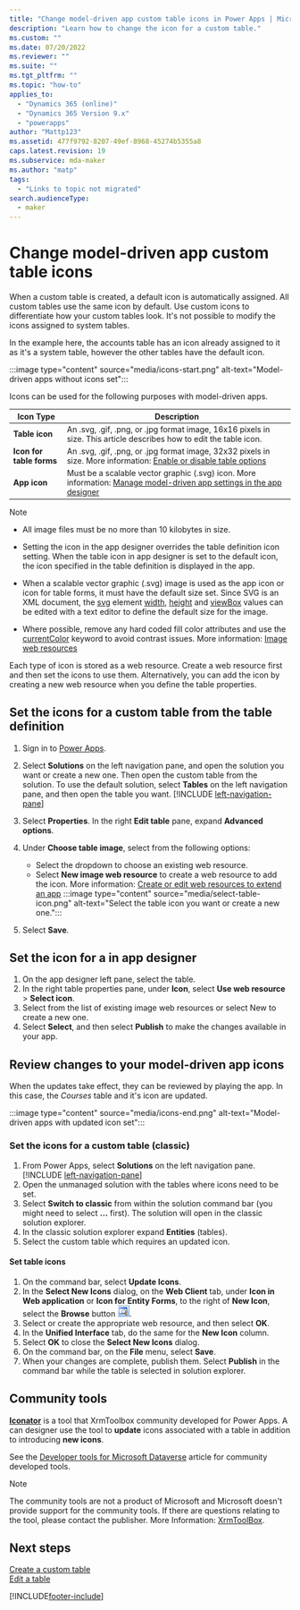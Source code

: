 ```yaml
---
title: "Change model-driven app custom table icons in Power Apps | MicrosoftDocs"
description: "Learn how to change the icon for a custom table."
ms.custom: ""
ms.date: 07/20/2022
ms.reviewer: ""
ms.suite: ""
ms.tgt_pltfrm: ""
ms.topic: "how-to"
applies_to: 
  - "Dynamics 365 (online)"
  - "Dynamics 365 Version 9.x"
  - "powerapps"
author: "Mattp123"
ms.assetid: 477f9792-8207-49ef-8968-45274b5355a8
caps.latest.revision: 19
ms.subservice: mda-maker
ms.author: "matp"
tags: 
  - "Links to topic not migrated"
search.audienceType: 
  - maker
---
```

# Change model-driven app custom table icons

When a custom table is created, a default icon is automatically assigned. All custom tables use the same icon by default. Use custom icons to differentiate how your custom tables look. It's not possible to modify the icons assigned to system tables.

In the example here, the accounts table has an icon already assigned to it as it's a system table, however the other tables have the default icon.

:::image type="content" source="media/icons-start.png" alt-text="Model-driven apps without icons set":::
  
Icons can be used for the following purposes with model-driven apps.

|Icon Type  |Description  |
|---------|---------|
|**Table icon**|An .svg, .gif, .png, or .jpg format image, 16x16 pixels in size. This article describes how to edit the table icon. |
|**Icon for table forms**|An .svg, .gif, .png, or .jpg format image, 32x32 pixels in size. More information: [Enable or disable table options](../data-platform/edit-entities.md#enable-or-disable-table-options) |
|**App icon**|Must be a scalable vector graphic (.svg) icon. More information: [Manage model-driven app settings in the app designer](app-properties.md) |

> [!NOTE]
>
> - All image files must be no more than 10 kilobytes in size.
>
> - Setting the icon in the app designer overrides the table definition icon setting. When the table icon in app designer is set to the default icon, the icon specified in the table definition is displayed in the app.
>
> - When a scalable vector graphic (.svg) image is used as the app icon or icon for table forms, it must have the default size set. Since SVG is an XML document, the [svg](https://developer.mozilla.org/docs/Web/SVG/Element/svg) element [width](https://developer.mozilla.org/docs/Web/SVG/Attribute/width), [height](https://developer.mozilla.org/docs/Web/SVG/Attribute/height) and [viewBox](https://developer.mozilla.org/docs/Web/SVG/Attribute/viewBox) values can be edited with a text editor to define the default size for the image.
>
> - Where possible, remove any hard coded fill color attributes and use the [currentColor](https://developer.mozilla.org/docs/Web/CSS/color_value#currentcolor_keyword) keyword to avoid contrast issues. More information: [Image web resources](../../developer/model-driven-apps/image-web-resources.md)

Each type of icon is stored as a web resource. Create a web resource first and then set the icons to use them. Alternatively, you can add the icon by creating a new web resource when you define the table properties.

## Set the icons for a custom table from the table definition

1. Sign in to [Power Apps](https://make.powerapps.com/?utm_source=padocs&utm_medium=linkinadoc&utm_campaign=referralsfromdoc).

1. Select **Solutions** on the left navigation pane, and open the solution you want or create a new one. Then open the custom table from the solution. To use the default solution, select **Tables** on the left navigation pane, and then open the table you want. [!INCLUDE [left-navigation-pane](../../includes/left-navigation-pane.md)]

1. Select **Properties**. In the right **Edit table** pane, expand **Advanced options**.

1. Under **Choose table image**, select from the following options:
   - Select the dropdown to choose an existing web resource.
   - Select **New image web resource** to create a web resource to add the icon. More information: [Create or edit web resources to extend an app](create-edit-web-resources.md) 
   :::image type="content" source="media/select-table-icon.png" alt-text="Select the table icon you want or create a new one.":::

1. Select **Save**.

## Set the icon for a in app designer

1. On the app designer left pane, select the table.
1. In the right table properties pane, under **Icon**, select **Use web resource** > **Select icon**.
1. Select from the list of existing image web resources or select New to create a new one.
1. Select **Select**, and then select **Publish** to make the changes available in your app. 

## Review changes to your model-driven app icons

When the updates take effect, they can be reviewed by playing the app. In this case, the *Courses* table and it's icon are updated. 

:::image type="content" source="media/icons-end.png" alt-text="Model-driven apps with updated icon set":::

### Set the icons for a custom table (classic)

1. From Power Apps, select **Solutions** on the left navigation pane. [!INCLUDE [left-navigation-pane](../../includes/left-navigation-pane.md)]
1. Open the unmanaged solution with the tables where icons need to be set.
1. Select **Switch to classic** from within the solution command bar (you might need to select **...** first). The solution will open in the classic solution explorer.
1. In the classic solution explorer expand **Entities** (tables).
1. Select the custom table which requires an updated icon.

#### Set table icons

1. On the command bar, select **Update Icons**.
1. In the **Select New Icons** dialog, on the **Web Client** tab, under **Icon in Web application** or **Icon for Entity Forms**, to the right of **New Icon**, select the **Browse** button ![Lookup button.](media/lookup-button-4.gif).
1. Select or create the appropriate web resource, and then select **OK**.
1. In the **Unified Interface** tab, do the same for the **New Icon** column.
1. Select **OK** to close the **Select New Icons** dialog.
1. On the command bar, on the **File** menu, select **Save**.
1. When your changes are complete, publish them. Select **Publish** in the command bar while the table is selected in solution explorer.

## Community tools

**[Iconator](https://www.xrmtoolbox.com/plugins/MscrmTools.Iconator/)** is a tool that XrmToolbox community developed for Power Apps. A can designer use the tool to **update** icons associated with a table in addition to introducing **new icons**.

See the [Developer tools for Microsoft Dataverse](../../developer/data-platform/developer-tools.md) article for community developed tools.

> [!NOTE]
> The community tools are not a product of Microsoft and Microsoft doesn't provide support for the community tools.
> If there are questions relating to the tool, please contact the publisher. More Information: [XrmToolBox](https://www.xrmtoolbox.com).

## Next steps

[Create a custom table](../data-platform/data-platform-create-entity.md)<br />
[Edit a table](../data-platform/edit-entities.md)

[!INCLUDE[footer-include](../../includes/footer-banner.md)]
